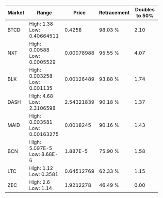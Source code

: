 | Market | Range | Price| Retracement | Doubles to 50% |
| --- | --- | --- | --- | --- |
| BTCD | High: 1.38<br />Low: 0.40664511 | 0.4258 | 98.03 % | 2.10 |
| NXT | High: 0.00588<br />Low: 0.0005529 | 0.00078988 | 95.55 % | 4.07 |
| BLK | High: 0.003258<br />Low: 0.001135 | 0.00126489 | 93.88 % | 1.74 |
| DASH | High: 4.68<br />Low: 2.3106598 | 2.54321839 | 90.18 % | 1.37 |
| MAID | High: 0.003581<br />Low: 0.00163275 | 0.0018245 | 90.16 % | 1.43 |
| BCN | High: 5.097E-5<br />Low: 8.68E-6 | 1.887E-5 | 75.90 % | 1.58 |
| LTC | High: 1.12<br />Low: 0.3581 | 0.64512769 | 62.33 % | 1.15 |
| ZEC | High: 2.6<br />Low: 1.14 | 1.9212278 | 46.49 % | 0.00 |
